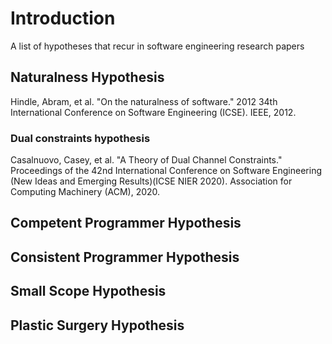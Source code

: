 # Introduction

A list of hypotheses that recur in software engineering research papers


## Naturalness Hypothesis
Hindle, Abram, et al. "On the naturalness of software." 2012 34th International Conference on Software Engineering (ICSE). IEEE, 2012.

### Dual constraints hypothesis
Casalnuovo, Casey, et al. "A Theory of Dual Channel Constraints." Proceedings of the 42nd International Conference on Software Engineering (New Ideas and Emerging Results)(ICSE NIER 2020). Association for Computing Machinery (ACM), 2020.

## Competent Programmer Hypothesis

## Consistent Programmer Hypothesis

## Small Scope Hypothesis

## Plastic Surgery Hypothesis




